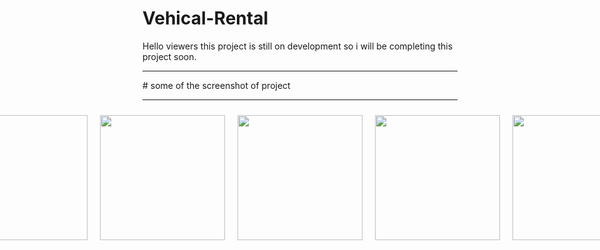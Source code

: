 # Vehical-Rental
Hello viewers this project is still on development so i will be completing this project soon.
<hr>
# some of the screenshot of project
<hr>
<div>
  <div style="display:flex; justify-content:center; align-items:center>
     <img src="https://user-images.githubusercontent.com/96978659/162631791-95f37c08-4c6b-4be8-8108-d6b357f35afb.png" width="200" height="200" style="padding:10px"/>
     <img src="https://user-images.githubusercontent.com/96978659/162631532-b4a38b9d-b45d-46bb-b3f6-3b42da4823c6.png" width="200" height="200" style="padding:10px"/>
      <img src="https://user-images.githubusercontent.com/96978659/162631583-17b15135-1231-4fb5-ae0b-8a3781baec7c.png" width="200" height="200" style="padding:10px"/>
        <img src="https://user-images.githubusercontent.com/96978659/162631689-c4ec3abe-4868-4c73-ac0b-a3a66598fad6.png" width="200" height="200" style="padding:10px"/>
        <img src="https://user-images.githubusercontent.com/96978659/162631706-dbb41e57-420e-49b3-9b5d-027026114726.png" width="200" height="200" style="padding:10px"/>        <img src="https://user-images.githubusercontent.com/96978659/162631791-95f37c08-4c6b-4be8-8108-d6b357f35afb.png" width="200" height="200" style="padding:10px"/> 
  </div>
 </div>
<!--   ![page](https://user-images.githubusercontent.com/96978659/162631791-95f37c08-4c6b-4be8-8108-d6b357f35afb.png) -->

